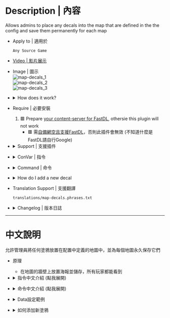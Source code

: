# Description | 內容
Allows admins to place any decals into the map that are defined in the the config and save them permanently for each map

* Apply to | 適用於
    ```
    Any Source Game
    ```

* [Video | 影片展示](https://youtu.be/VGWEMl-6IgQ)

* Image | 圖示
	<br/>![map-decals_1](image/map-decals_1.jpg)
	<br/>![map-decals_2](image/map-decals_2.jpg)
	<br/>![map-decals_3](image/map-decals_3.jpg)

* <details><summary>How does it work?</summary>

	* Paint custom decal on the maps and everyone and see that
	* To set up custom decal, read the steps below
</details>

* Require | 必要安裝
	1. 🟥 Prepare [your content-server for FastDL](https://developer.valvesoftware.com/wiki/FastDL), othersie this plugin will not work 
		* 🟥 需[自備網空且支援FastDL](https://developer.valvesoftware.com/wiki/Zh/FastDL)，否則此插件會無效 (不知道什麼是FastDL請自行Google)

* <details><summary>Support | 支援插件</summary>

	1. [l4d_force_client_custom_download](https://github.com/fbef0102/Game-Private_Plugin/tree/main/L4D_%E6%8F%92%E4%BB%B6/Player_%E7%8E%A9%E5%AE%B6/l4d_force_client_custom_download): Force player to download your server's custom content
		* 強制玩家打開設置下載伺服器自製的檔案
</details>

* <details><summary>ConVar | 指令</summary>

    * cfg/sourcemod/map-decals.cfg
		```php
		// How far away from the Decals position it will be traced to and check distance to prevent painting a Decal over another
		md_decal_dista "50.0"

		// Turns on/off printing out of decal positions
		md_decal_printpos "1"

		// Path to the spray sound used by map-decals plugin
		md_decal_spraysound "player/sprayer.wav"

		// what kind of way to download decals? [0 - all at once, 1 - depend on Map specific configs]
		md_download_style "1"
		```
</details>

* <details><summary>Command | 命令</summary>
    
	* **Paints a decal on the wall you are currently aiming at (Adm required: Custom3)**
		```php
		sm_paintdecal <decalname | decal_id>
		```

	* **Currently not implemented, change map to reload the decals from the config file. (Adm required: Root)**
		```php
		sm_removedecal <aim | all | id | name | last>
		```

	* **Saves the decal position to the map specific config file. (Adm required: Root)**
		```php
		sm_savedecal <aim | all | id | name | last>
		```

	* **Lists decals (Adm required: Custom3)**
		```php
		sm_listdecal <aim | all | id | last | map | name | saved>
		```

	* **Shows current aim position (Adm required: Custom3)**
		```php
		sm_aimpos
		```

	* **Map Decals Menu for Admins (Adm required: Custom3)**
		```php
		sm_decalmenu
		```
</details>

* <details><summary>How do I add a new decal</summary>

	> Take L4D1, L4D2 for example
	1. Preparation of vmt/vtf files
		* Tool - [VTFEdit](https://nemstools.github.io/pages/VTFLib-Download.html)
		* Valve Developer Community - [Decals](http://developer.valvesoftware.com/wiki/Decals)
		* File names
			* Ensure no file has space or special characters like "long dash" (–) or so.
		* File size
			* Next, it is recommended every file will not be > 5 MB. in size (to improve download speed).
			* To decrease the size, Compress .vtf to .vtf.bz2 [file archiver 7-Zip Portable](https://portableapps.com/apps/utilities/7-zip_portable)

	2. Preparation the list
		* Download all files(addons and materials).
		* Put them in your game folder ```xxxxx Dedicated Server/xxxxx```
			* For example: If L4D2, ```Left 4 Dead 2 Dedicated Server/left4dead2```
		* Copy YOUR vtf files to the ```materials/decals/TS_SERVER``` directory, at least they should be in materials, otherwise it won't work. Edit your .vmt file with a text editor if neccesary, to change the path to the .vmt file.
		* Add the path of the decal to the main config file [addons/sourcemod/configs/map-decals/decals.cfg](addons/sourcemod/configs/map-decals/decals.cfg). The path has to be put relative to the materials folder, and without the file extension.
		* Prepare your content-server for FastDL, if you don't know what "FastDL" is, please google it

	3. Setup server to work with downloadable content
		* Write down in your ```cfg/server.cfg```:
			```php
			// xxxxx is the game folder name
			sm_cvar sv_allowdownload "1"
			sm_cvar sv_downloadurl "http://your-content-server.com/xxxxx/"
			```
		* For example: If L4D2 
			```php
			sm_cvar sv_allowdownload "1"
			sm_cvar sv_downloadurl "http://your-content-server.com/left4dead2/"	
			```

	4. Uploading files to server.
		* Upload "materials" folder to content-server ```your-content-server.com/xxxxx/materials/```
		* Upload "materials" folder to your dedicated server ```xxxxx Dedicated Server/xxxxx/materials/```
		* Upload "materials" folder to your client's game folder (for test) ```xxxxx/xxxxx/materials/```
		* For example: If L4D2
			* content-server: ```your-content-server.com/left4dead2/materials/```
			* dedicated server: ```Left 4 Dead 2 Dedicated Server/left4dead2/materials/```
			* client's game folder : ```Left 4 Dead 2/left4dead2/materials/```

	5. Start the server and test
		* Launch your game, Options-> Multiplayer -> CUSTOM SERVER CONTENT -> Allow All
		<br/>![map-decals_0](image/map-decals_0.jpg)
		* Connect to server.
		* Aim at a wall and use !paintdecal <decalname> the name you just type in decal.cfg
		* say !savedecal to save a Decal to the config whilst aiming at it, "!savedecal all" saves all Decals (on current Map), "!savedecal [id]" saves a Decal by id, "!savedecal [last]" saves last painted Decal, "!savedecal [name]" saves all Decals by decalname (on current Map)
		* The decals will be saved to configs/map-decals/maps/XXXXXX.cfg (XXXXXX is map name)
		* Restart map to see if the Decal is already on the wall
	
	6. Players download custom vtf/vmt files when connecting to your server (They need to set Options-> Multiplayer -> CUSTOM SERVER CONTENT -> Allow All)
		<br/>![map-decals_4](image/map-decals_4.jpg)
</details>

* Translation Support | 支援翻譯
	```
	translations/map-decals.phrases.txt
	```

* <details><summary>Changelog | 版本日誌</summary>

    * 1.4 (2022-07-28)
	    * add new convar.
	    * player only downloads decals depending on Map specific configs
	    * fix translation error
	    * fix file error
    * v1.1
	    * [original plugin by berni](https://forums.alliedmods.net/showthread.php?t=69502)
</details>

- - - -
# 中文說明
允許管理員將任何塗鴉放置在配置中定義的地圖中，並為每個地圖永久保存它們

* 原理
    * 在地圖的牆壁上放置海報並儲存，所有玩家都能看到

* <details><summary>指令中文介紹 (點我展開)</summary>

	* cfg/sourcemod/map-decals.cfg
		```php
		// 塗鴉位置能被追蹤多遠，並檢查距離以防止在另一個塗鴉上繪製一個塗鴉
		md_decal_dista "50.0"

		// 打印塗鴉位置
		md_decal_printpos "1"

		// map-decals 當使用塗鴉時的聲音來源路徑
		md_decal_spraysound "player/sprayer.wav"

		// 什麼樣的方式來下載塗鴉？[0 - 一次全部，1 - 取決於地圖特定的配置]
		md_download_style "1"
		```
</details>

* <details><summary>命令中文介紹 (點我展開)</summary>

	* **在您當前瞄準的牆上繪製塗鴉需要管理員權限 (權限：Custom3)**
		```php
		sm_paintdecal <decalname | decal_id>
		```

	* **目前尚不完整，更換地圖以從配置文件重新加載塗鴉。 (Adm required: Root)**
		```php
		sm_removedecal <aim | all | id | name | last>
		```

	* **將塗鴉位置保存到地圖特定的配置文件中。 (Adm required: Root)**
		```php
		sm_savedecal <aim | all | id | name | last>
		```

	* **列出塗鴉位置 (Adm required: Custom3)**
		```php
		sm_listdecal <aim | all | id | last | map | name | saved>
		```

	* **顯示當前位置 (Adm required: Custom3)**
		```php
		sm_aimpos
		```

	* **管理員的地圖塗鴉選單 (Adm required: Custom3)**
		```php
		sm_decalmenu
		```
</details>

* <details><summary>Data設定範例</summary>

	* [configs/map-decals/decals.cfg](addons/sourcemod/configs/map-decals/decals.cfg)
		> 內有中文說明，可點擊查看
</details>

* <details><summary>如何添加新塗鴉</summary>

	> 以L4D1與L4D2為例，其他遊戲自行摸索
	1. 準備vmt/vtf文件
		* 工具 - [VTFEdit](https://nemstools.github.io/pages/VTFLib-Download.html)
		* Valve 開發者社區 - [塗鴉](http://developer.valvesoftware.com/wiki/Decals)
		* 文件名
			* 確保沒有文件有空格或特殊字符，如"長破折號"(–) 等。
			* 不能有中文
			
		* 文件大小
			* 接下來，建議每個文件不要> 5 MB。大小（以提高下載速度）。
			* 要減小大小，將 .vtf 壓縮為 .vtf.bz2 [文件歸檔程序 7-Zip Portable](https://portableapps.com/apps/utilities/7-zip_portable)
		
	2. 準備清單
		* 下載所有文件（addons和materials資料夾）。
		* 將它們放在伺服器資料夾中```xxxxx Dedicated Server/xxxxx```
    		* 舉例: 如果你是 L4D2，```Left 4 Dead 2 Dedicated Server/left4dead2```
		* 將你的vtf文件複製到materials/decals/TS_SERVER目錄下，至少應該在materials裡面，否則不行。如果需要，請使用文本編輯器編輯 .vmt 文件，以更改 .vmt 文件的路徑。
		* 將塗鴉的路徑添加到主配置文件[addons/sourcemod/configs/map-decals/decals.cfg](addons/sourcemod/configs/map-decals/decals.cfg)。路徑必須相對於materials資料夾，不需要寫上副檔名。
		* 準備[你的網空並可以支援FastDL](https://developer.valvesoftware.com/wiki/Zh/FastDL), 不知道什麼是FastDL請自行Google
		
	3. 設置伺服器以處理可下載的內容
		* 寫入以下內容到```cfg/server.cfg```
			```php
			// xxxxx 是遊戲資料夾的英文名稱
			sm_cvar sv_allowdownload "1"
			sm_cvar sv_downloadurl "http://your-content-server.com/xxxxx/"
			```
		* 舉例: 如果你是 L4D2
			```php
			sm_cvar sv_allowdownload "1"
			sm_cvar sv_downloadurl "http://your-content-server.com/left4dead2/"	
			```
		
	4. 上傳文件到伺服器。
		* 將"materials"資料夾上傳到網空伺服器 ```your-content-server.com/xxxxx/materials/```
		* 將"materials"資料夾複製到您的伺服器資料夾 ```xxxxx Dedicated Server/xxxxx/materials/```
		* 將"materials"資料夾上傳到您的遊戲資料夾（用於測試）```xxxxx/xxxxx/materials/```
		* 舉例: 如果你是 L4D2
			* 網空伺服器: ```your-content-server.com/left4dead2/materials/```
			* 伺服器資料夾: ```Left 4 Dead 2 Dedicated Server/left4dead2/materials/```
			* 遊戲資料夾: ```Left 4 Dead 2/left4dead2/materials/```

	5. 啟動伺服器並測試
		* 打開你的遊戲，選項->多人連線->自訂伺服器內容->全部允許
		<br/>![zho/map-decals_0](image/zho/map-decals_0.jpg)
		* 連線到伺服器
		* 瞄準牆壁並使用 ```!paintdecal <decalname>``` 打上你剛才在decal.cfg文件裡取的命名
		* 現在您可以使用 ```!savedecal``` 將瞄準的現存塗鴉保存到配置中
		* 保存配置位於 ```configs/map-decals/maps/XXXXXX.cfg``` (XXXXXX 是地圖名)
		* 重啟地圖，查看塗鴉是否已經在牆壁上

	6. 玩家加入伺服器時，會自動下載自製的vmt/vtf文件 (玩家必須自己打開選項->多人連線->自訂伺服器內容->全部允許)
		* 連線時, 控制台會顯示正在下載文件 (L4D1不會顯示)
		* 可自行檢查遊戲內的資料夾確認文件已下載
		<br/>![map-decals_4](image/map-decals_4.jpg)
</details>
